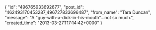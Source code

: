  {
   "id": "496765933692677",
   "post_id": "462493170453287_496727833696487",
   "from_name": "Tara Duncan",
   "message": "A \"guy-with-a-dick-in-his-mouth\"...not so much.",
   "created_time": "2013-03-27T17:14:42+0000"
 }
